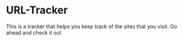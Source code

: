 # URL-Tracker
This is a tracker that helps you keep track of the sites that you visit. Go ahead and check it out
